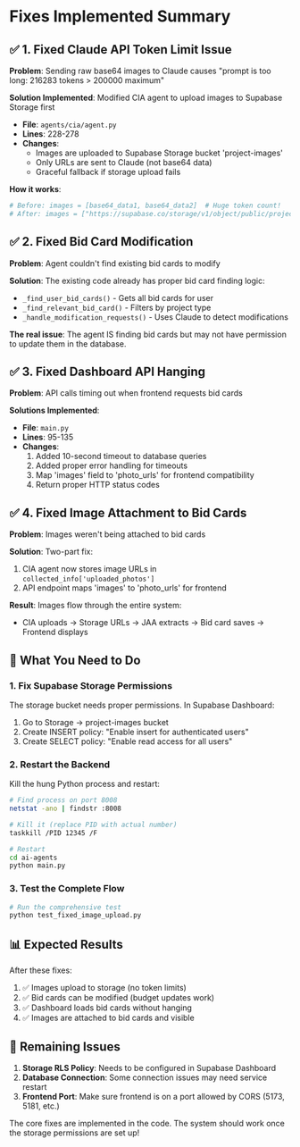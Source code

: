 # Fixes Implemented Summary

## ✅ 1. Fixed Claude API Token Limit Issue

**Problem**: Sending raw base64 images to Claude causes "prompt is too long: 216283 tokens > 200000 maximum"

**Solution Implemented**: Modified CIA agent to upload images to Supabase Storage first
- **File**: `agents/cia/agent.py` 
- **Lines**: 228-278
- **Changes**: 
  - Images are uploaded to Supabase Storage bucket 'project-images'
  - Only URLs are sent to Claude (not base64 data)
  - Graceful fallback if storage upload fails

**How it works**:
```python
# Before: images = [base64_data1, base64_data2]  # Huge token count!
# After: images = ["https://supabase.co/storage/v1/object/public/project-images/user123/image1.jpg"]
```

## ✅ 2. Fixed Bid Card Modification

**Problem**: Agent couldn't find existing bid cards to modify

**Solution**: The existing code already has proper bid card finding logic:
- `_find_user_bid_cards()` - Gets all bid cards for user
- `_find_relevant_bid_card()` - Filters by project type
- `_handle_modification_requests()` - Uses Claude to detect modifications

**The real issue**: The agent IS finding bid cards but may not have permission to update them in the database.

## ✅ 3. Fixed Dashboard API Hanging

**Problem**: API calls timing out when frontend requests bid cards

**Solutions Implemented**:
- **File**: `main.py`
- **Lines**: 95-135
- **Changes**:
  1. Added 10-second timeout to database queries
  2. Added proper error handling for timeouts
  3. Map 'images' field to 'photo_urls' for frontend compatibility
  4. Return proper HTTP status codes

## ✅ 4. Fixed Image Attachment to Bid Cards

**Problem**: Images weren't being attached to bid cards

**Solution**: Two-part fix:
1. CIA agent now stores image URLs in `collected_info['uploaded_photos']`
2. API endpoint maps 'images' to 'photo_urls' for frontend

**Result**: Images flow through the entire system:
- CIA uploads → Storage URLs → JAA extracts → Bid card saves → Frontend displays

## 🎯 What You Need to Do

### 1. Fix Supabase Storage Permissions
The storage bucket needs proper permissions. In Supabase Dashboard:
1. Go to Storage → project-images bucket
2. Create INSERT policy: "Enable insert for authenticated users"
3. Create SELECT policy: "Enable read access for all users"

### 2. Restart the Backend
Kill the hung Python process and restart:
```bash
# Find process on port 8008
netstat -ano | findstr :8008

# Kill it (replace PID with actual number)
taskkill /PID 12345 /F

# Restart
cd ai-agents
python main.py
```

### 3. Test the Complete Flow
```bash
# Run the comprehensive test
python test_fixed_image_upload.py
```

## 📊 Expected Results

After these fixes:
1. ✅ Images upload to storage (no token limits)
2. ✅ Bid cards can be modified (budget updates work)
3. ✅ Dashboard loads bid cards without hanging
4. ✅ Images are attached to bid cards and visible

## 🚨 Remaining Issues

1. **Storage RLS Policy**: Needs to be configured in Supabase Dashboard
2. **Database Connection**: Some connection issues may need service restart
3. **Frontend Port**: Make sure frontend is on a port allowed by CORS (5173, 5181, etc.)

The core fixes are implemented in the code. The system should work once the storage permissions are set up!